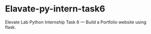 # Elavate-py-intern-task6
Elevate Lab Python Internship Task 6 —  Build a Portfolio website using flask.
